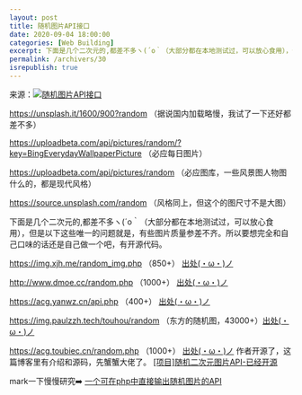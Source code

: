 ```yaml
---
layout: post
title: 随机图片API接口
date: 2020-09-04 18:00:00
categories: [Web Building]
excerpt: 下面是几个二次元的,都差不多ヽ(´o｀（大部分都在本地测试过，可以放心食用），但是以下这些唯一的问题就是，有些图片质量参差不齐。所以要想完全和自己口味的话还是自己做一个吧，有开源代码。
permalink: /archivers/30
isrepublish: true
---
```


来源：[![随机图片API接口](https://img.shields.io/badge/随机图片API接口-brightgreen)](#)

https://unsplash.it/1600/900?random （据说国内加载略慢，我试了一下还好都差不多）

https://uploadbeta.com/api/pictures/random/?key=BingEverydayWallpaperPicture （必应每日图片）

https://uploadbeta.com/api/pictures/random （必应图库，一些风景图人物图什么的，都是现代风格）

https://source.unsplash.com/random （风格同上，但这个的图尺寸不是大图）

下面是几个二次元的,都差不多ヽ(´o｀（大部分都在本地测试过，可以放心食用），但是以下这些唯一的问题就是，有些图片质量参差不齐。所以要想完全和自己口味的话还是自己做一个吧，有开源代码。

https://img.xjh.me/random_img.php （850+） [出处(・ω・)ノ](https://www.xjh.me/3069.html?replytocom=4888)

http://www.dmoe.cc/random.php （1000+） [出处(・ω・)ノ](http://www.dmoe.cc/)

https://acg.yanwz.cn/api.php （400+） [出处(・ω・)ノ](https://acg.yanwz.cn/)

https://img.paulzzh.tech/touhou/random （东方的随机图，43000+）[出处(・ω・)ノ](https://img.paulzzh.tech/)

https://acg.toubiec.cn/random.php （1000+） [出处(・ω・)ノ](https://acg.toubiec.cn/) 作者开源了，这篇博客里有介绍和源码，先蟹蟹大佬了。 [[项目]随机二次元图片API-已经开源](https://www.toubiec.cn/164.html)

mark一下慢慢研究➡️ [一个可在php中直接输出随机图片的API](https://www.xhboke.com/14.html)

